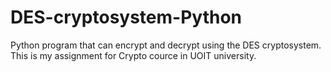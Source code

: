 # DES-cryptosystem-Python
Python program that can encrypt and decrypt using the DES cryptosystem.
This is my assignment for Crypto cource in UOIT university.
